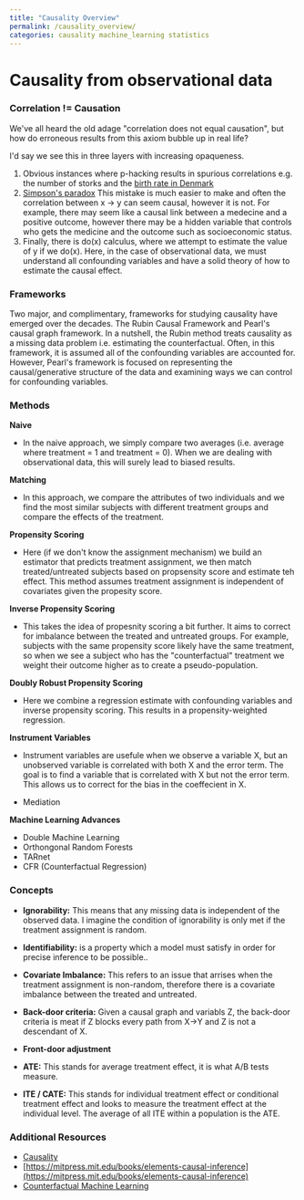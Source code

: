```yaml
---
title: "Causality Overview"
permalink: /causality_overview/
categories: causality machine_learning statistics
---
```


# Causality from observational data

### Correlation != Causation

We've all heard the old adage "correlation does not equal causation", but how do erroneous results from this axiom bubble up in real life? 

I'd say we see this in three layers with increasing opaqueness.

1. Obvious instances where p-hacking results in spurious correlations e.g. the number of storks and the [birth rate in Denmark](https://stats.stackexchange.com/questions/36/examples-for-teaching-correlation-does-not-mean-causation)
2. [Simpson's paradox](https://en.wikipedia.org/wiki/Simpson%27s_paradox) This mistake is much easier to make and often the correlation between x -> y can seem causal, however it is not. For example, there may seem like a causal link between a medecine and a positive outcome, however there may be a hidden variable that controls who gets the medicine and the outcome such as socioeconomic status. 
3. Finally, there is do(x) calculus, where we attempt to estimate the value of y if we do(x). Here, in the case of observational data, we must understand all confounding variables and have a solid theory of how to estimate the causal effect.

### Frameworks

Two major, and complimentary, frameworks for studying causality have emerged over the decades. The Rubin Causal Framework and Pearl's causal graph framework. In a nutshell, the Rubin method treats causality as a missing data problem i.e. estimating the counterfactual. Often, in this framework, it is assumed all of the confounding variables are accounted for. However, Pearl's framework is focused on representing the causal/generative structure of the data and examining ways we can control for confounding variables. 

### Methods
**Naive**  
* In the naive approach, we simply compare two averages (i.e. average where treatment = 1 and treatment = 0). When we are dealing with observational data, this will surely lead to biased results.   

**Matching** 
* In this approach, we compare the attributes of two individuals and we find the most similar subjects with different treatment groups and compare the effects of the treatment. 

**Propensity Scoring** 
* Here (if we don't know the assignment mechanism) we build an estimator that predicts treatment assignment, we then match treated/untreated subjects based on propsensity score and estimate teh effect. This method assumes treatment assignment is independent of covariates given the propesity score. 

**Inverse Propensity Scoring**
* This takes the idea of propesnity scoring a bit further. It aims to correct for imbalance between the treated and untreated groups. For example, subjects with the same propensity score likely have the same treatment, so when we see a subject who has the "counterfactual" treatment we weight their outcome higher as to create a pseudo-population. 

**Doubly Robust Propensity Scoring** 
* Here we combine a regression estimate with confounding variables and inverse propensity scoring. This results in a propensity-weighted regression. 

**Instrument Variables** 
* Instrument variables are usefule when we observe a variable X, but an unobserved variable is correlated with both X and the error term. The goal is to find a variable that is correlated with X but not the error term. This allows us to correct for the bias in the coeffecient in X. 

* Mediation

**Machine Learning Advances**
* Double Machine Learning
* Orthongonal Random Forests
* TARnet
* CFR (Counterfactual Regression)


### Concepts
* **Ignorability:** This means that any missing data is independent of the observed data. I imagine the condition of ignorability is only met if the treatment assignment is random. 

* **Identifiability:** is a property which a model must satisfy in order for precise inference to be possible.[](https://en.wikipedia.org/wiki/Identifiability).

* **Covariate Imbalance:** This refers to an issue that arrises when the treatment assignment is non-random, therefore there is a covariate imbalance between the treated and untreated. 

* **Back-door criteria:** Given a causal graph and variabls Z, the back-door criteria is meat if Z blocks every path from X->Y and Z is not a descendant of X. 

* **Front-door adjustment** 

* **ATE:** This stands for average treatment effect, it is what A/B tests measure. 

* **ITE / CATE:** This stands for individual treatment effect or conditional treatment effect and looks to measure the treatment effect at the individual level. The average of all ITE within a population is the ATE. 


### Additional Resources
* [Causality](http://bayes.cs.ucla.edu/BOOK-2K/)
* [https://mitpress.mit.edu/books/elements-causal-inference](https://mitpress.mit.edu/books/elements-causal-inference)
* [Counterfactual Machine Learning](http://www.cs.cornell.edu/courses/cs7792/2016fa/)
